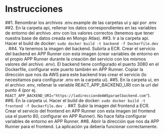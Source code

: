 # Instrucciones

##1.
Renombrar los archivos .env.example de las carpetas ui y api por .env
##2.
En la carpeta api, rellenar los datos correspondientes en las variables de entorno del archivo .env con los valores correctos (tenemos que tener nuestra base de datos creada en Mongo Atlas).
##3.
Ir a la carpeta api. Hacer el build de docker: `sudo docker build -t backend -f Dockerfile.dev .`
##4.
Ya tenemos la imagen del backend. Subirla a ECR. Crear el servicio del backend en APP Runner con esta imagen (crear variables de entorno en el propio APP Runner durante la creación del servicio con los mismos valores del archivo .env). El backend tiene configurado el puerto 3080 en el Dockerfile, configurar este puerto también en APP Runner. Copiar la dirección que nos da AWS para este backend tras crear el servicio (lo necesitamos para configurar .env en la carpeta ui).
##5.
En la carpeta ui, en el archivo .env, rellenar la variable REACT_APP_BACKEND_URI con la url del punto 4 (por ej. `REACT_APP_BACKEND_URI="https://ladirecciondeAWSparaelbackend.com"`).
##6.
En la carpeta ui. Hacer el build de docker: `sudo docker build -t frontend -f Dockerfile.dev .`
##7.
Subir la imagen del frontend a ECR. Crear el servicio del frontend en APP Runner con esta imagen (el frontend usa el puerto 80, configurar en APP Runner). No hace falta configurar variables de entorno en APP Runner.
##8.
Abrir la dirección que nos da APP Runner para el frontend. La aplicación ya debería funcionar correctamente.
